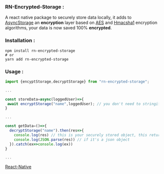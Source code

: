 ### RN-Encrypted-Storage : 
A react native package to securely store data locally, it adds to [AsyncStorage](http://www.github.com/BLemine) an **encryption** layer based on [AES](https://searchsecurity.techtarget.com/definition/Advanced-Encryption-Standard) and [Hmacsha1](https://docs.microsoft.com/fr-fr/dotnet/api/system.security.cryptography.hmacsha1?view=net-5.0) encryption algorithms, your data is now saved 100% **encrypted**.

### Installation : 
```shell
npm install rn-encrypted-storage
# or 
yarn add rn-encrypted-storage
```

### Usage : 

```js
import {encyptStorage,decryptStorage} from "rn-encrypted-storage";

...

const storeData=async(loggedUser)=>{
 await encryptStorage("name",loggedUser); // you don't need to stringify the object
}

...

const getData=()=>{
  decryptStorage("name").then(res=>{
    console.log(res) // this is your securely stored object, this retures it stringify so you can do :
    console.log(JSON.parse(res)) // if it's a json object
  }).catch(ex=>console.log(ex))
}

...


```



[React-Native](http://www.github.com/BLemine)
